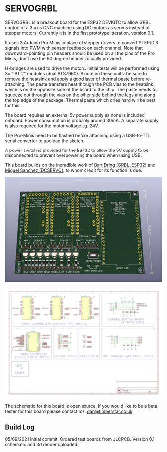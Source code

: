 # SERVOGRBL

SERVOGRBL is a breakout board for the ESP32 DEVKITC to allow GRBL control of a 3 axis CNC machine using DC motors as servos instead of stepper motors. Currently it is in the first prototype itteration, version 0.1.

It uses 3 Arduino Pro Minis in place of stepper drivers to convert STEP/DIR signals into PWM with sensor feedback on each channel. Note that downward-pointing pin headers should be used on all the pins of the Pro Minis, don't use the 90 degree headers usually provided.

H-bridges are used to drive the motors. Initial tests will be performed using 3x "IBT 2" modules (dual BTS7960). A note on these units: be sure to remove the heatsink and apply a good layer of thermal paste before re-attaching. The paste transfers heat through the PCB vias to the heatsink which is on the opposite side of the board to the chip. The paste needs to squeeze out through the vias on the other side behind the legs and along the top edge of the package. Thermal paste which dries hard will be best for this.

The board requires an external 5v power supply as none is included onboard. Power consumption is probably around 30mA. A separate supply is also required for the motor voltage eg. 24V.

The Pro-Minis need to be flashed before attaching using a USB-to-TTL serial converter to upoload the sketch.

A power switch is provided for the ESP32 to allow the 5V supply to be disconnected to prevent overpowering the board when using USB.

This board builds on the incredible work of [Bart Dring (GRBL_ESP32)](https://github.com/bdring) and [Miguel Sanchez (DCSERVO)](https://github.com/misan), to whom credit for its function is due.

![image](https://github.com/TSltd/TSltd.github.io/blob/main/servogrblboard.jpg)


![image](https://github.com/TSltd/TSltd.github.io/blob/main/servogrblschematic.jpg)


The schematic for this board is open source. If you would like to be a beta tester for this board please contact me: dan@timberstar.co.uk

## Build Log

05/09/2021 Initial commit. Ordered test boards from JLCPCB. Version 0.1 schematic and 3d render uploaded.


